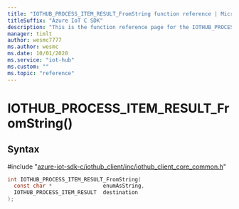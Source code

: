 ```yaml
---                             
title: "IOTHUB_PROCESS_ITEM_RESULT_FromString function reference | Microsoft Docs" 
titleSuffix: "Azure IoT C SDK"            
description: "This is the function reference page for the IOTHUB_PROCESS_ITEM_RESULT_FromString() function in the Azure IoT C SDK. This SDK is used with Azure IoT Hub and Azure IoT Hub Device Provisioning Service"            
manager: timlt                 
author: wesmc7777              
ms.author: wesmc               
ms.date: 10/01/2020                    
ms.service: "iot-hub"             
ms.custom: ""                
ms.topic: "reference"        
---                            
```


# IOTHUB_PROCESS_ITEM_RESULT_FromString()

## Syntax

\#include "[azure-iot-sdk-c/iothub_client/inc/iothub_client_core_common.h](../iothub-client-core-common-h.md)"  
```C
int IOTHUB_PROCESS_ITEM_RESULT_FromString(
  const char *                enumAsString,
  IOTHUB_PROCESS_ITEM_RESULT  destination
);
```

